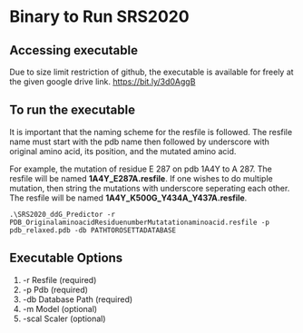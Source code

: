 # Binary to Run SRS2020

## Accessing executable
Due to size limit restriction of github, the executable is available for freely at the given google drive link.
https://bit.ly/3d0AggB

## To run the executable
It is important that the naming scheme for the resfile is followed. The resfile name must start with the pdb name then followed by underscore with original amino acid, its position, and the mutated amino acid. 

For example, the mutation of residue E 287 on pdb 1A4Y to A 287. The resfile will be named __1A4Y_E287A.resfile__. If one wishes to do multiple mutation, then string the mutations with underscore seperating each other. The resfile will be named __1A4Y_K500G_Y434A_Y437A.resfile__.
```
.\SRS2020_ddG_Predictor -r PDB_OriginalaminoacidResiduenumberMutatationaminoacid.resfile -p pdb_relaxed.pdb -db PATHTOROSETTADATABASE
```
## Executable Options
1. -r Resfile (required)
2. -p Pdb (required)
3. -db Database Path (required)
4. -m Model (optional)
5. -scal Scaler (optional)
